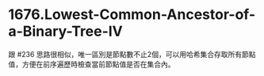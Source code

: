 # 1676.Lowest-Common-Ancestor-of-a-Binary-Tree-IV

跟 #236 思路很相似，唯一區別是節點數不止2個，可以用哈希集合存取所有節點值，方便在前序遍歷時檢查當前節點值是否在集合內。
